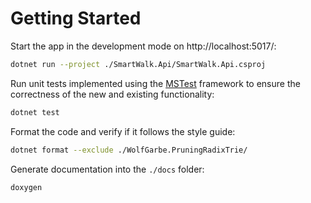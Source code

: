 # Getting Started

Start the app in the development mode on http://localhost:5017/:

```bash
dotnet run --project ./SmartWalk.Api/SmartWalk.Api.csproj
```

Run unit tests implemented using the [MSTest](https://learn.microsoft.com/en-us/dotnet/core/testing/unit-testing-with-mstest) framework to ensure the correctness of the new and existing functionality:

```bash
dotnet test
```

Format the code and verify if it follows the style guide:

```bash
dotnet format --exclude ./WolfGarbe.PruningRadixTrie/
```

Generate documentation into the `./docs` folder:

```bash
doxygen
```
